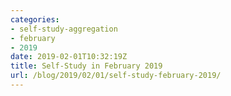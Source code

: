 ```yaml
---
categories:
- self-study-aggregation
- february
- 2019
date: 2019-02-01T10:32:19Z
title: Self-Study in February 2019
url: /blog/2019/02/01/self-study-february-2019/
---
```

